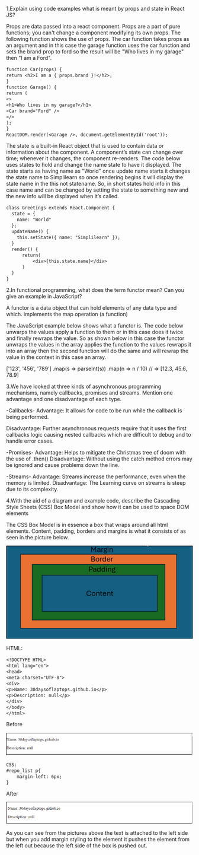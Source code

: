 1.Explain using code examples what is meant by props and state in
React JS?

Props are data passed into a react component. Props are a part of pure functions; you can't change a component modifying its own props.
The following function shows the use of props.
The car function takes props as an argument and in this case the garage function uses the car function and sets the brand prop to ford so the result will be "Who lives in my garage" then "I am a Ford".
```
function Car(props) {
return <h2>I am a { props.brand }!</h2>;
}
function Garage() {
return (
<>
<h1>Who lives in my garage?</h1>
<Car brand="Ford" />
</>
);
}
ReactDOM.render(<Garage />, document.getElementById('root'));
```
The state is a built-in React object that is used to contain data or information about the component. A component’s state can change over time; whenever it changes, the component re-renders.
The code below uses states to hold and change the name state to have it displayed.
The state starts as having name as "World" once update name starts it changes the state name to Simplilearn so once rendering begins it will display the state name in the this not statename. So, in short states hold info in this case name and can be changed by setting the state to something new and the new info will be displayed when it’s called.  
```
class Greetings extends React.Component {
  state = {
    name: "World"
  };
  updateName() {
    this.setState({ name: "Simplilearn" });
  }
  render() {
      return(
          <div>{this.state.name}</div>
      )
  }
}
```

2.In functional programming, what does the term functor mean? Can you give
an example in JavaScript?

A functor is a data object that can hold elements of any data type and which.
implements the map operation (a function)

The JavaScript example below shows what a functor is. The code below unwarps the values apply a function to them or in this case does it twice and finally rewraps the value. So as shown below in this case the functor unwraps the values in the array applies the function to the values rewraps it into an array then the second function will do the same and will rewrap the value in the context in this case an array. 

['123', '456', '789']
.map(s => parseInt(s))
.map(n => n / 10) // => [12.3, 45.6, 78.9]

3.We have looked at three kinds of asynchronous programming mechanisms, namely callbacks, promises and streams. Mention one advantage and one disadvantage of each type.

-Callbacks-
Advantage:
It allows for code to be run while the callback is being performed. 

Disadvantage:
Further asynchronous requests require that it uses the first callbacks logic causing nested callbacks which are difficult to debug and to handle error cases.

-Promises-
Advantage:
Helps to mitigate the Christmas tree of doom with the use of .then()
Disadvantage:
Without using the catch method errors may be ignored and cause problems down the line.

-Streams-
Advantage:
Streams increase the performance, even when the memory is limited.
Disadvantage:
The Learning curve on streams is steep due to its complexity. 

4.With the aid of a diagram and example code, describe the Cascading Style Sheets (CSS) Box Model and show how it can be used to space DOM elements

The CSS Box Model is in essence a box that wraps around all html elements. Content, padding, borders and margins is what it consists of as seen in the picture below.

 ![css_box_model](css_box_model.png)


 HTML:
 ```
<!DOCTYPE HTML>
<html lang="en">
<head>    
<meta charset="UTF-8">   
<div>
<p>Name: 30daysoflaptops.github.io</p>
<p>Description: null</p>
</div>   
</body>
</html>
```
Before

![box_model_1](box_model_1.png)

```
CSS:
#repo_list p{
    margin-left: 6px;
}
```
After

![box_model_2](box_model_2.png)

As you can see from the pictures above the text is attached to the left side but when you add margin styling to the element it pushes the element from the left out because the left side of the box is pushed out.
